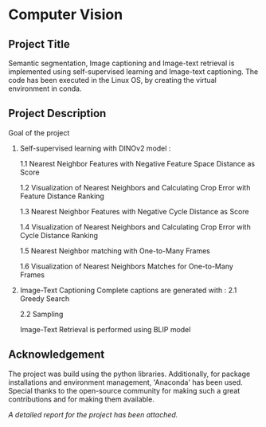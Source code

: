 # Computer Vision

## Project Title
Semantic segmentation, Image captioning and Image-text retrieval is implemented using self-supervised learning and Image-text captioning. The code has been executed in the Linux OS, by creating the virtual environment in conda.

## Project Description
Goal of the project 

1. Self-supervised learning with DINOv2 model :
   
   1.1 Nearest Neighbor Features with Negative Feature Space Distance as Score
   
   1.2 Visualization of Nearest Neighbors and Calculating Crop Error with Feature Distance Ranking
   
   1.3 Nearest Neighbor Features with Negative Cycle Distance as Score
   
   1.4 Visualization of Nearest Neighbors and Calculating Crop Error with Cycle Distance Ranking
   
   1.5 Nearest Neighbor matching with One-to-Many Frames
   
   1.6 Visualization of Nearest Neighbors Matches for One-to-Many Frames

3. Image-Text Captioning
   Complete captions are generated with :
   2.1 Greedy Search
   
   2.2 Sampling
   
   Image-Text Retrieval is performed using BLIP model

## Acknowledgement 
The project was build using the python libraries. Additionally, for package installations and environment management, 'Anaconda' has been used. Special thanks to the open-source community for making such a great contributions and for making them available.


*A detailed report for the project has been attached.*
